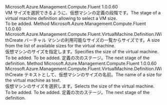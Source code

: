 <Type Name="IWithVMSize" FullName="Microsoft.Azure.Management.Compute.Fluent.VirtualMachine.Definition.IWithVMSize">
  <TypeSignature Language="C#" Value="public interface IWithVMSize" />
  <TypeSignature Language="ILAsm" Value=".class public interface auto ansi abstract IWithVMSize" />
  <TypeSignature Language="DocId" Value="T:Microsoft.Azure.Management.Compute.Fluent.VirtualMachine.Definition.IWithVMSize" />
  <TypeSignature Language="VB.NET" Value="Public Interface IWithVMSize" />
  <TypeSignature Language="F#" Value="type IWithVMSize = interface" />
  <AssemblyInfo>
    <AssemblyName>Microsoft.Azure.Management.Compute.Fluent</AssemblyName>
    <AssemblyVersion>1.0.0.60</AssemblyVersion>
  </AssemblyInfo>
  <Interfaces />
  <Docs>
    <summary>
            <span data-ttu-id="6bb3c-101">VM サイズを選択できるように、仮想マシンの定義の段階です。</span><span class="sxs-lookup"><span data-stu-id="6bb3c-101">The stage of a virtual machine definition allowing to select a VM size.</span></span>
            </summary>
    <remarks>To be added.</remarks>
  </Docs>
  <Members>
    <Member MemberName="WithSize">
      <MemberSignature Language="C#" Value="public Microsoft.Azure.Management.Compute.Fluent.VirtualMachine.Definition.IWithCreate WithSize (Microsoft.Azure.Management.Compute.Fluent.Models.VirtualMachineSizeTypes size);" />
      <MemberSignature Language="ILAsm" Value=".method public hidebysig newslot virtual instance class Microsoft.Azure.Management.Compute.Fluent.VirtualMachine.Definition.IWithCreate WithSize(class Microsoft.Azure.Management.Compute.Fluent.Models.VirtualMachineSizeTypes size) cil managed" />
      <MemberSignature Language="DocId" Value="M:Microsoft.Azure.Management.Compute.Fluent.VirtualMachine.Definition.IWithVMSize.WithSize(Microsoft.Azure.Management.Compute.Fluent.Models.VirtualMachineSizeTypes)" />
      <MemberSignature Language="VB.NET" Value="Public Function WithSize (size As VirtualMachineSizeTypes) As IWithCreate" />
      <MemberSignature Language="F#" Value="abstract member WithSize : Microsoft.Azure.Management.Compute.Fluent.Models.VirtualMachineSizeTypes -&gt; Microsoft.Azure.Management.Compute.Fluent.VirtualMachine.Definition.IWithCreate" Usage="iWithVMSize.WithSize size" />
      <MemberType>Method</MemberType>
      <AssemblyInfo>
        <AssemblyName>Microsoft.Azure.Management.Compute.Fluent</AssemblyName>
        <AssemblyVersion>1.0.0.60</AssemblyVersion>
      </AssemblyInfo>
      <ReturnValue>
        <ReturnType>Microsoft.Azure.Management.Compute.Fluent.VirtualMachine.Definition.IWithCreate</ReturnType>
      </ReturnValue>
      <Parameters>
        <Parameter Name="size" Type="Microsoft.Azure.Management.Compute.Fluent.Models.VirtualMachineSizeTypes" />
      </Parameters>
      <Docs>
        <param name="size"><span data-ttu-id="6bb3c-102">バーチャル マシンの利用可能なサイズの一覧からサイズです。</span><span class="sxs-lookup"><span data-stu-id="6bb3c-102">A size from the list of available sizes for the virtual machine.</span></span></param>
        <summary>
            <span data-ttu-id="6bb3c-103">仮想マシンのサイズを指定します。</span><span class="sxs-lookup"><span data-stu-id="6bb3c-103">Specifies the size of the virtual machine.</span></span>
            </summary>
        <returns>To be added.</returns>
        <remarks>To be added.</remarks>
        <return><span data-ttu-id="6bb3c-104">定義の次のステージ。</span><span class="sxs-lookup"><span data-stu-id="6bb3c-104">The next stage of the definition.</span></span></return>
      </Docs>
    </Member>
    <Member MemberName="WithSize">
      <MemberSignature Language="C#" Value="public Microsoft.Azure.Management.Compute.Fluent.VirtualMachine.Definition.IWithCreate WithSize (string sizeName);" />
      <MemberSignature Language="ILAsm" Value=".method public hidebysig newslot virtual instance class Microsoft.Azure.Management.Compute.Fluent.VirtualMachine.Definition.IWithCreate WithSize(string sizeName) cil managed" />
      <MemberSignature Language="DocId" Value="M:Microsoft.Azure.Management.Compute.Fluent.VirtualMachine.Definition.IWithVMSize.WithSize(System.String)" />
      <MemberSignature Language="VB.NET" Value="Public Function WithSize (sizeName As String) As IWithCreate" />
      <MemberSignature Language="F#" Value="abstract member WithSize : string -&gt; Microsoft.Azure.Management.Compute.Fluent.VirtualMachine.Definition.IWithCreate" Usage="iWithVMSize.WithSize sizeName" />
      <MemberType>Method</MemberType>
      <AssemblyInfo>
        <AssemblyName>Microsoft.Azure.Management.Compute.Fluent</AssemblyName>
        <AssemblyVersion>1.0.0.60</AssemblyVersion>
      </AssemblyInfo>
      <ReturnValue>
        <ReturnType>Microsoft.Azure.Management.Compute.Fluent.VirtualMachine.Definition.IWithCreate</ReturnType>
      </ReturnValue>
      <Parameters>
        <Parameter Name="sizeName" Type="System.String" />
      </Parameters>
      <Docs>
        <param name="sizeName"><span data-ttu-id="6bb3c-105">テキストとして、仮想マシンのサイズの名前。</span><span class="sxs-lookup"><span data-stu-id="6bb3c-105">The name of a size for the virtual machine as text.</span></span></param>
        <summary>
            <span data-ttu-id="6bb3c-106">仮想マシンのサイズを選択します。</span><span class="sxs-lookup"><span data-stu-id="6bb3c-106">Selects the size of the virtual machine.</span></span>
            </summary>
        <returns>To be added.</returns>
        <remarks>To be added.</remarks>
        <return><span data-ttu-id="6bb3c-107">定義の次のステージ。</span><span class="sxs-lookup"><span data-stu-id="6bb3c-107">The next stage of the definition.</span></span></return>
      </Docs>
    </Member>
  </Members>
</Type>